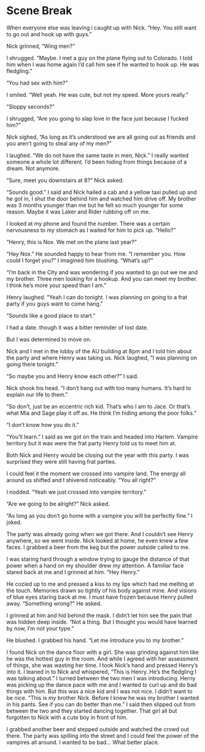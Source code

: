 #  Scene Break


When everyone else was leaving i caught up with Nick. “Hey. You still want to go
out and hook up with guys.”


Nick grinned, “Wing men?”


I shrugged. “Maybe. I met a guy on the plane flying out to Colorado. I told him
when I was home again I’d call him see if he wanted to hook up. He was
fledgling.”


“You had sex with him?”


I smiled. “Well yeah. He was cute, but not my speed. More yours really.”


“Sloppy seconds?”


I shrugged, “Are you going to slap love in the face just because I fucked him?”


Nick sighed, “As long as it’s understood we are all going out as friends and you
aren’t going to steal any of my men?”


I laughed. “We do not have the same taste in men, Nick.” I really wanted someone
a whole lot different. I’d been hiding from things because of a dream. Not
anymore.


“Sure, meet you downstairs at 8?” Nick asked.


“Sounds good.” I said and Nick hailed a cab and a yellow taxi pulled up and he
got in, I shut the door behind him and watched him drive off. My brother was 3
months younger than me but he felt so much younger for some reason. Maybe it was
Laker and Rider rubbing off on me.


I looked at my phone and found the number. There was a certain nervousness to my
stomach as I waited for him to pick up. “Hello?”


“Henry, this is Nox. We met on the plane last year?”


“Hey Nox.” He sounded happy to hear from me. “I remember you. How could I forget
you?” I imagined him blushing. “What’s up?”


“I’m back in the City and was wondering if you wanted to go out we me and my
brother. Three men looking for a hookup. And you can meet my brother. I think
he’s more your speed than I am.”


Henry laughed. “Yeah I can do tonight. I was planning on going to a frat party
if you guys want to come hang.”


“Sounds like a good place to start.”


I had a date. though it was a bitter reminder of lost date.


But I was determined to move on.


Nick and I met in the lobby of the AU building at 8pm and I told him about the
party and where Henry was taking us. Nick laughed, “I was planning on going
there tonight.”


“So maybe you and Henry know each other?” I said.


Nick shook his head. “I don’t hang out with too many humans. It’s hard to
explain our life to them.”


“So don’t, just be an eccentric rich kid. That’s who I am to Jace. Or that’s
what Mia and Sage play it off as. He think I’m hiding among the poor folks.”


“I don’t know how you do it.”


“You’ll learn.” I said as we got on the train and headed into Harlem. Vampire
territory but it was were the frat party Henry told us to meet him at.


Both Nick and Henry would be closing out the year with this party. I was
surprised they were still having frat parties.


I could feel it the moment we crossed into vampire land. The energy all around
us shifted and I shivered noticeably. “You all right?”


I nodded. “Yeah we just crossed into vampire territory.”


“Are we going to be alright?” Nick asked.


“As long as you don’t go home with a vampire you will be perfectly fine.” I
joked.


The party was already going when we got there. And I couldn’t see Henry
anywhere, so we went inside. Nick looked at home, he even knew a few faces. I
grabbed a beer from the keg but the power outside called to me.


I was staring hard through a window trying to gauge the distance of that power
when a hand on my shoulder drew my attention. A familiar face stared back at me
and I grinned at him. “Hey Henry.”


He cozied up to me and pressed a kiss to my lips which had me melting at the
touch. Memories drawn so tightly of his body against mine. And visions of blue
eyes staring back at me. I must have frozen because Henry pulled away.
“Something wrong?” He asked.


I grinned at him and hid behind the mask. I didn’t let him see the pain that was
hidden deep inside. “Not a thing. But I thought you would have learned by now,
I’m not your type.”


He blushed. I grabbed his hand. “Let me introduce you to my brother.”


I found Nick on the dance floor with a girl. She was grinding against him like
he was the hottest guy in the room. And while I agreed with her assessment of
things, she was wasting her time. I took Nick’s hand and pressed Henry’s into
it. I leaned in to Nick and whispered, “This is Henry. He’s the fledgling I was
talking about.” I turned between the two men I was introducing. Herny was
picking up the dance pace with me and I wanted to curl up and do bad things with
him. But this was a nice kid and I was not nice. I didn’t want to be nice. “This
is my brother Nick. Before I knew he was my brother I wanted in his pants. See
if you can do better than me.” I said then slipped out from between the two and
they started dancing together. That girl all but forgotten to Nick with a cute
boy in front of him.


I grabbed another beer and stepped outside and watched the crowd out there. The
party was spilling into the street and I could feel the power of the vampires
all around. I wanted to be bad… What better place.

<!--stackedit_data:
eyJoaXN0b3J5IjpbLTk4MzQ1MTYzMl19
-->